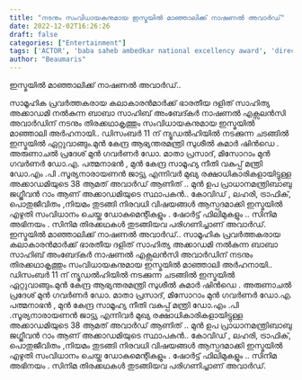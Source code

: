 ```yaml
---
title: "നടനും സംവിധായകനുമായ ഇസ്മയിൽ മാഞ്ഞാലിക്ക് നാഷണൽ അവാർഡ്"
date: 2022-12-02T16:26:26
draft: false
categories: ["Entertainment"]
tags: ['ACTOR', 'baba saheb ambedkar national excellency award', 'director', 'ismail manjali']
author: "Beaumaris"
---
```


ഇസ്മയിൽ മാഞ്ഞാലിക്ക് നാഷണൽ അവാർഡ്..

സാമൂഹിക പ്രവർത്തകരായ കലാകാരൻമാർക്ക് ഭാരതീയ ദളിത് സാഹിത്യ അക്കാഡമി നൽകുന്ന ബാബാ സാഹിബ് അംബേദ്കർ നാഷണൽ എക്സലൻസി അവാർഡിന് നടനും തിരക്കഥാകൃത്തും സംവിധായകനുമായ ഇസ്മയിൽ മാഞ്ഞാലി അർഹനായി.. ഡിസംബർ 11 ന് ന്യൂഡൽഹിയിൽ നടക്കുന്ന ചടങ്ങിൽ ഇസ്മയിൽ ഏറ്റുവാങ്ങും.മുൻ കേന്ദ്ര ആഭ്യന്തരമന്ത്രി സുശീൽ കുമാർ ഷിൻഡെ . അരുണാചൽ പ്രദേശ് മുൻ ഗവർണർ ഡോ. മാതാ പ്രസാദ്, മിസോറാം മുൻ ഗവർണർ ഡോ.എ. പത്മനാഭൻ , മുൻ കേന്ദ്ര സാമൂഹ്യ നീതി വകുപ്പ് മന്ത്രി ഡോ.എം .പി .സൂര്യനാരായണൻ ജാട്ട്യ എന്നിവർ മുഖ്യ രക്ഷാധികാരികളായിട്ടുള്ള അക്കാഡമിയുടെ 38 ആമത് അവാർഡ് ആണിത് .. മുൻ ഉപ പ്രാധാനമന്ത്രിബാബു ജഗ്ജീവൻ റാം ആണ് അക്കാഡമിയുടെ സ്ഥാപകൻ..
കോവിഡ് , ലഹരി, ട്രാഫിക്, പൊതുജീവിതം ,നിയമം തുടങ്ങി നിരവധി വിഷയങ്ങൾ ആസ്പദമാക്കി ഇസ്മയിൽ എഴുതി സംവിധാനം ചെയ്ത ഡോകുമെന്റികളും . ഷോർട്ട് ഫിലിമുകളും .. സിനിമ അഭിനയം . സിനിമ തിരക്കഥകൾ തുടങ്ങിയവ പരിഗണിച്ചാണ് അവാർഡ്.
ഇസ്മയിൽ മാഞ്ഞാലിക്ക് നാഷണൽ അവാർഡ്.. സാമൂഹിക പ്രവർത്തകരായ കലാകാരൻമാർക്ക് ഭാരതീയ ദളിത് സാഹിത്യ അക്കാഡമി നൽകുന്ന ബാബാ സാഹിബ് അംബേദ്കർ നാഷണൽ എക്സലൻസി അവാർഡിന് നടനും തിരക്കഥാകൃത്തും സംവിധായകനുമായ ഇസ്മയിൽ മാഞ്ഞാലി അർഹനായി.. ഡിസംബർ 11 ന് ന്യൂഡൽഹിയിൽ നടക്കുന്ന ചടങ്ങിൽ ഇസ്മയിൽ ഏറ്റുവാങ്ങും.മുൻ കേന്ദ്ര ആഭ്യന്തരമന്ത്രി സുശീൽ കുമാർ ഷിൻഡെ . അരുണാചൽ പ്രദേശ് മുൻ ഗവർണർ ഡോ. മാതാ പ്രസാദ്, മിസോറാം മുൻ ഗവർണർ ഡോ.എ. പത്മനാഭൻ , മുൻ കേന്ദ്ര സാമൂഹ്യ നീതി വകുപ്പ് മന്ത്രി ഡോ.എം .പി .സൂര്യനാരായണൻ ജാട്ട്യ എന്നിവർ മുഖ്യ രക്ഷാധികാരികളായിട്ടുള്ള അക്കാഡമിയുടെ 38 ആമത് അവാർഡ് ആണിത് .. മുൻ ഉപ പ്രാധാനമന്ത്രിബാബു ജഗ്ജീവൻ റാം ആണ് അക്കാഡമിയുടെ സ്ഥാപകൻ.. കോവിഡ് , ലഹരി, ട്രാഫിക്, പൊതുജീവിതം ,നിയമം തുടങ്ങി നിരവധി വിഷയങ്ങൾ ആസ്പദമാക്കി ഇസ്മയിൽ എഴുതി സംവിധാനം ചെയ്ത ഡോകുമെന്റികളും . ഷോർട്ട് ഫിലിമുകളും .. സിനിമ അഭിനയം . സിനിമ തിരക്കഥകൾ തുടങ്ങിയവ പരിഗണിച്ചാണ് അവാർഡ്.
